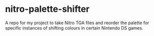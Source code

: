 # nitro-palette-shifter
A repo for my project to take Nitro TGA files and reorder the palette for specific instances of shifting colours in certain Nintendo DS games.
